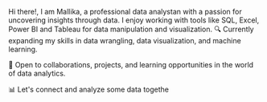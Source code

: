 Hi there!, I am Mallika, a professional data analystan with a passion for uncovering insights through data.
I enjoy working with tools like SQL, Excel, Power BI and Tableau for data manipulation and visualization.
🔍 Currently expanding my skills in data wrangling, data visualization, and machine learning.

💼 Open to collaborations, projects, and learning opportunities in the world of data analytics.

📊 Let's connect and analyze some data togethe
